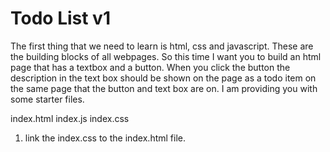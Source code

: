 # Todo List v1

The first thing that we need to learn is html, css and javascript. These are the building blocks of all webpages. So this time I want you to build an html page that has a textbox and a button. When you click the button the description in the text box should be shown on the page as a todo item on the same page that the button and text box are on. I am providing you with some starter files. 

index.html
index.js
index.css

1. link the index.css to the index.html file.